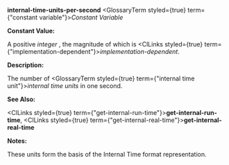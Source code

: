 **internal-time-units-per-second** <GlossaryTerm styled={true} term={"constant variable"}><i>Constant Variable</i></GlossaryTerm> 



**Constant Value:** 



A positive *integer* , the magnitude of which is <ClLinks styled={true} term={"implementation-dependent"}><i>implementation-dependent</i></ClLinks>. 



**Description:** 



The number of <GlossaryTerm styled={true} term={"internal time unit"}><i>internal time units</i></GlossaryTerm> in one second. 



**See Also:** 



<ClLinks styled={true} term={"get-internal-run-time"}><b>get-internal-run-time</b></ClLinks>, <ClLinks styled={true} term={"get-internal-real-time"}><b>get-internal-real-time</b></ClLinks> 



**Notes:** 



These units form the basis of the Internal Time format representation. 



